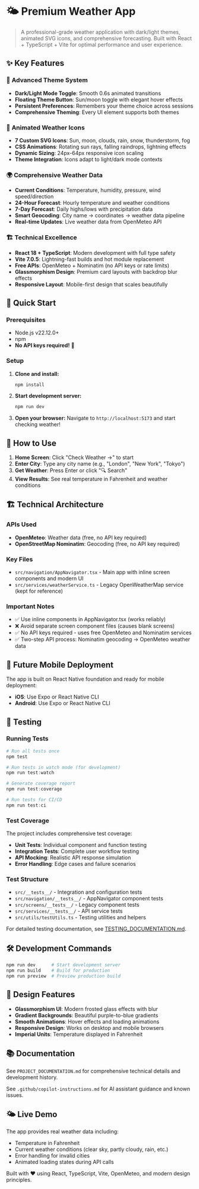# 🌤️ Premium Weather App

> A professional-grade weather application with dark/light themes, animated SVG icons, and comprehensive forecasting. Built with React + TypeScript + Vite for optimal performance and user experience.

## ✨ Key Features

### 🎨 **Advanced Theme System**

- **Dark/Light Mode Toggle**: Smooth 0.6s animated transitions
- **Floating Theme Button**: Sun/moon toggle with elegant hover effects  
- **Persistent Preferences**: Remembers your theme choice across sessions
- **Comprehensive Theming**: Every UI element supports both themes

### 🌟 **Animated Weather Icons**

- **7 Custom SVG Icons**: Sun, moon, clouds, rain, snow, thunderstorm, fog
- **CSS Animations**: Rotating sun rays, falling raindrops, lightning effects
- **Dynamic Sizing**: 24px-64px responsive icon scaling
- **Theme Integration**: Icons adapt to light/dark mode contexts

### 🌍 **Comprehensive Weather Data**

- **Current Conditions**: Temperature, humidity, pressure, wind speed/direction
- **24-Hour Forecast**: Hourly temperature and weather conditions
- **7-Day Forecast**: Daily highs/lows with precipitation data
- **Smart Geocoding**: City name → coordinates → weather data pipeline
- **Real-time Updates**: Live weather data from OpenMeteo API

### 🏗️ **Technical Excellence**

- **React 18 + TypeScript**: Modern development with full type safety
- **Vite 7.0.5**: Lightning-fast builds and hot module replacement
- **Free APIs**: OpenMeteo + Nominatim (no API keys or rate limits)
- **Glassmorphism Design**: Premium card layouts with backdrop blur effects
- **Responsive Layout**: Mobile-first design that scales beautifully

## 🚀 Quick Start

### Prerequisites

- Node.js v22.12.0+
- npm
- **No API keys required!** 🎉

### Setup

1. **Clone and install:**

   ```powershell
   npm install
   ```

2. **Start development server:**

   ```powershell
   npm run dev
   ```

3. **Open your browser:**
   Navigate to `http://localhost:5173` and start checking weather!

## 🎯 How to Use

1. **Home Screen**: Click "Check Weather →" to start
2. **Enter City**: Type any city name (e.g., "London", "New York", "Tokyo")
3. **Get Weather**: Press Enter or click "🔍 Search"
4. **View Results**: See real temperature in Fahrenheit and weather conditions

## 🏗️ Technical Architecture

### APIs Used

- **OpenMeteo**: Weather data (free, no API key required)
- **OpenStreetMap Nominatim**: Geocoding (free, no API key required)

### Key Files

- `src/navigation/AppNavigator.tsx` - Main app with inline screen components and modern UI
- `src/services/weatherService.ts` - Legacy OpenWeatherMap service (kept for reference)

### Important Notes

- ✅ Use inline components in AppNavigator.tsx (works reliably)
- ❌ Avoid separate screen component files (causes blank screens)
- ✅ No API keys required - uses free OpenMeteo and Nominatim services
- ✅ Two-step API process: Nominatim geocoding → OpenMeteo weather data

## 📱 Future Mobile Deployment

The app is built on React Native foundation and ready for mobile deployment:

- **iOS**: Use Expo or React Native CLI
- **Android**: Use Expo or React Native CLI

## 🧪 Testing

### Running Tests

```powershell
# Run all tests once
npm test

# Run tests in watch mode (for development)
npm run test:watch

# Generate coverage report
npm run test:coverage

# Run tests for CI/CD
npm run test:ci
```

### Test Coverage

The project includes comprehensive test coverage:

- **Unit Tests**: Individual component and function testing
- **Integration Tests**: Complete user workflow testing
- **API Mocking**: Realistic API response simulation
- **Error Handling**: Edge cases and failure scenarios

### Test Structure

- `src/__tests__/` - Integration and configuration tests
- `src/navigation/__tests__/` - AppNavigator component tests
- `src/screens/__tests__/` - Legacy component tests
- `src/services/__tests__/` - API service tests
- `src/utils/testUtils.ts` - Testing utilities and helpers

For detailed testing documentation, see [TESTING_DOCUMENTATION.md](./TESTING_DOCUMENTATION.md).

## 🛠️ Development Commands

```powershell
npm run dev      # Start development server
npm run build    # Build for production
npm run preview  # Preview production build
```

## 🎨 Design Features

- **Glassmorphism UI**: Modern frosted glass effects with blur
- **Gradient Backgrounds**: Beautiful purple-to-blue gradients
- **Smooth Animations**: Hover effects and loading animations
- **Responsive Design**: Works on desktop and mobile browsers
- **Imperial Units**: Temperature displayed in Fahrenheit

## 📚 Documentation

See `PROJECT_DOCUMENTATION.md` for comprehensive technical details and development history.

See `.github/copilot-instructions.md` for AI assistant guidance and known issues.

## 🌤️ Live Demo

The app provides real weather data including:

- Temperature in Fahrenheit
- Current weather conditions (clear sky, partly cloudy, rain, etc.)
- Error handling for invalid cities
- Animated loading states during API calls

Built with ❤️ using React, TypeScript, Vite, OpenMeteo, and modern design principles.
